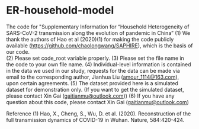 # ER-household-model
The code for "Supplementary Information for “Household Heterogeneity of SARS-CoV-2 transmission along the evolution of pandemic in China”
(1)	We thank the authors of Hao et al (2020)(1) for making the code publicly available (https://github.com/chaolongwang/SAPHIRE), which is the basis of our code.  
(2)	Please set code_root variable properly.
(3)	Please set the file name in the code to your own file name.
(4)	Individual-level information is contained in the data we used in our study, requests for the data can be made via email to the corresponding author, Jianhua Liu (amour_1114@163.com), upon certain agreements.
(5)	The dataset provided here is a simulated dataset for demonstration only. 
(If you want to get the simulated dataset, please contact Xin Gai (gaitianmu@outlook.com))
(6)	If you have any question about this code, please contact Xin Gai (gaitianmu@outlook.com)

Reference
(1)	Hao, X., Cheng, S., Wu, D. et al. (2020). Reconstruction of the full transmission dynamics of COVID-19 in Wuhan. Nature, 584:420-424.


